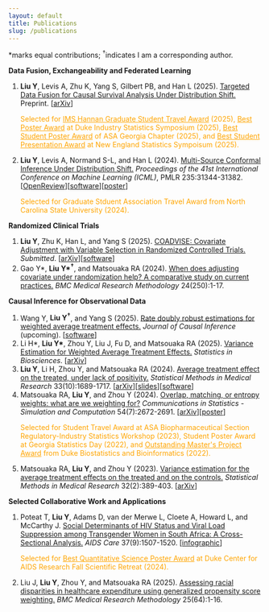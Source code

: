 ```yaml
---
layout: default
title: Publications
slug: /publications
---
```


*marks equal contributions; <sup>&dagger;</sup>indicates I am a corresponding author. 

<b> Data Fusion, Exchangeability and Federated Learning </b>

<ol>	
<li><b>Liu Y</b>, Levis A, Zhu K, Yang S, Gilbert PB, and Han L (2025). <a href="https://arxiv.org/abs/2501.18798" target="_blank"> Targeted Data Fusion for Causal Survival Analysis Under Distribution Shift.</a> Preprint. [<a href="https://arxiv.org/abs/2501.18798" target="_blank">arXiv</a>]
<p style="color: orange;">
Selected for <a href="https://imstat.org/2025/05/15/ims-travel-awards-2025-meet-the-winners/" target="_blank" style="text-decoration: underline; color: orange;">IMS Hannan Graduate Student Travel Award</a> (2025), <a href="https://biostat.duke.edu/news/peijin-wang-and-yi-liu-receive-diss-best-poster-awards" target="_blank" style="text-decoration: underline; color: orange;">Best Poster Award</a> at Duke Industry Statistics Symposium (2025), <a href="https://math.gsu.edu/yichuan/2025Workshop/" target="_blank" style="text-decoration: underline; color: orange;">Best Student Poster Award</a> of ASA Georgia Chapter (2025), and <a href="https://nestat.org/researchawards/" target="_blank" style="text-decoration: underline; color: orange;">Best Student Presentation Award</a> at New England Statistics Sympoisum (2025).
</p>
</li>
  
<li><b>Liu Y</b>, Levis A, Normand S-L, and Han L (2024). <a href="https://proceedings.mlr.press/v235/liu24ag.html" target="_blank"> Multi-Source Conformal Inference Under Distribution Shift.</a> <em>Proceedings of the 41st International Conference on Machine Learning (ICML)</em>, PMLR 235:31344-31382. [<a href="https://openreview.net/forum?id=qmUbSAgz08" target="_blank">OpenReview</a>][<a href="https://github.com/yiliu1998/Multi-Source-Conformal" target="_blank">software</a>][<a href="https://yiliu1998.github.io/slides/MuSCI_Poster.pdf" target="_blank">poster</a>]
<p style="color: orange;">Selected for Graduate Stduent Association Travel Award from North Carolina State University (2024).</p>
</li>
</ol>

<b> Randomized Clinical Trials </b>

<ol>	

<li><b>Liu Y</b>, Zhu K, Han L, and Yang S (2025). <a href="https://arxiv.org/abs/2501.08945" target="_blank">COADVISE: Covariate Adjustment with Variable Selection in Randomized Controlled Trials.</a> <em>Submitted</em>. [<a href="https://arxiv.org/abs/2501.08945" target="_blank">arXiv</a>][<a href="https://github.com/yiliu1998/Coadvise" target="_blank">software</a>]  
</li>
  
<li>Gao Y*, <b>Liu Y*<sup>&dagger;</sup></b>, and Matsouaka RA (2024). <a href="https://doi.org/10.1186/s12874-024-02375-3" target="_blank">When does adjusting covariate under randomization help? A comparative study on current practices.</a> <em>BMC Medical Research Methodology</em> 24(250):1-17. 
</li>
  
</ol>

<b> Causal Inference for Observational Data </b>

<ol>	

<li>Wang Y, <b>Liu Y<sup>&dagger;</sup></b>, and Yang S (2025). <a href="" target="_blank">Rate doubly robust estimations for weighted average treatment effects.</a> <em>Journal of Causal Inference</em> (upcoming). [<a href="https://github.com/yiliu1998/WATE" target="_blank">software</a>]  
</li>

<li>Li H*, <b>Liu Y*</b>, Zhou Y, Liu J, Fu D, and Matsouaka RA (2025). <a href="https://doi.org/10.1007/s12561-025-09503-7" target="_blank">Variance Estimation for Weighted Average Treatment Effects.</a> <em>Statistics in Biosciences</em>. [<a href="https://arxiv.org/abs/2508.08167" target="_blank">arXiv</a>]
</li>
  
<li><b>Liu Y</b>, Li H, Zhou Y, and Matsouaka RA (2024). <a href="https://journals.sagepub.com/doi/10.1177/09622802241269646" target="_blank">Average treatment effect on the treated, under lack of positivity.</a> <em>Statistical Methods in Medical Research</em> 33(10):1689-1717. [<a href="https://arxiv.org/abs/2309.01334" target="_blank">arXiv</a>][<a href="https://yiliu1998.github.io/slides/ENAR_2024.pdf" target="_blank">slides</a>][<a href="https://github.com/yiliu1998/ATTweights" target="_blank">software</a>]
</li>

<li>Matsouaka RA, <b>Liu Y</b>, and Zhou Y (2024). <a href="https://www.tandfonline.com/doi/full/10.1080/03610918.2024.2319419" target="_blank">Overlap, matching, or entropy weights: what are we weighting for?</a> <em>Communications in Statistics - Simulation and Computation</em> 54(7):2672-2691. [<a href="https://arxiv.org/abs/2210.12968" target="_blank">arXiv</a>][<a href="https://yiliu1998.github.io/slides/OWWWF_Poster.pdf" target="_blank">poster</a>] 
<p style="color: orange;">Selected for Student Travel Award at ASA Biopharmaceutical Section Regulatory-Industry Statistics Workshop (2023), Student Poster Award at Georgia Statistics Day (2022), and <a href="https://today.duke.edu/2022/05/class-2022-student-and-laurels" target="_blank" style="text-decoration: underline; color: orange;">Outstanding Master's Project Award</a> from Duke Biostatistics and Bioinformatics (2022).</p>
</li>
  
<li> Matsouaka RA, <b>Liu Y</b>, and Zhou Y (2023). <a href="https://journals.sagepub.com/doi/10.1177/09622802221142532" target="_blank">Variance estimation for the average treatment effects on the treated and on the controls.</a> <em>Statistical Methods in Medical Research</em> 32(2):389-403. [<a href="https://arxiv.org/abs/2209.10742" target="_blank">arXiv</a>] 
</li>	

</ol>

<b> Selected Collaborative Work and Applications </b>

<ol>
<li> Poteat T, <b> Liu Y</b>, Adams D, van der Merwe L, Cloete A, Howard L, and McCarthy J. <a href="https://www.tandfonline.com/doi/full/10.1080/09540121.2025.2535471" target="_blank">Social Determinants of HIV Status and Viral Load Suppression among Transgender Women in South Africa: A Cross-Sectional Analysis.</a> <em>AIDS Care</em> 37(9):1507-1520. [<a href="https://yiliu1998.github.io/slides/CFAR_infographic.pdf" target="_blank">infographic</a>]
<p style="color: orange;">Selected for <a href="https://cfar.duke.edu/news-events/annual-retreat/2024-recap" target="_blank" style="text-decoration: underline; color: orange;">Best Quantitative Science Poster Award</a> at Duke Center for AIDS Research Fall Scientific Retreat (2024).</p>
</li>
  
<li>Liu J, <b>Liu Y</b>, Zhou Y, and Matsouaka RA (2025). <a href="https://bmcmedresmethodol.biomedcentral.com/articles/10.1186/s12874-025-02508-2" target="_blank">Assessing racial disparities in healthcare expenditure using generalized propensity score weighting.</a> <em>BMC Medical Research Methodology</em> 25(64):1-16.   
</li>
</ol>
  

